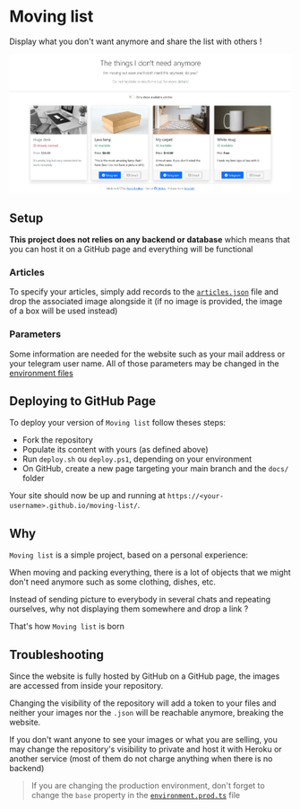 # Moving list

Display what you don't want anymore and share the list with others !

![Preview](docs/readme/readme-preview.jpg)

## Setup

**This project does not relies on any backend or database** which means that you can host it on a GitHub page and everything will be functional

### Articles

To specify your articles, simply add records to the [`articles.json`](src/assets/articles.json) file and drop the associated image alongside it (if no image is provided, the image of a box will be used instead)

### Parameters

Some information are needed for the website such as your mail address or your telegram user name. All of those parameters may be changed in the [environment files](src/environments/)

## Deploying to GitHub Page

To deploy your version of `Moving list` follow theses steps:

- Fork the repository
- Populate its content with yours (as defined above)
- Run `deploy.sh` ou `deploy.ps1`, depending on your environment
- On GitHub, create a new page targeting your main branch and the `docs/` folder

Your site should now be up and running at `https://<your-username>.github.io/moving-list/`.

## Why

`Moving list` is a simple project, based on a personal experience:

When moving and packing everything, there is a lot of objects that we might don't need anymore such as some clothing, dishes, etc.

Instead of sending picture to everybody in several chats and repeating ourselves, why not displaying them somewhere and drop a link ?

That's how `Moving list` is born

## Troubleshooting

Since the website is fully hosted by GitHub on a GitHub page, the images are accessed from inside your repository.

Changing the visibility of the repository will add a token to your files and neither your images nor the `.json` will be reachable anymore, breaking the website.

If you don't want anyone to see your images or what you are selling, you may change the repository's visibility to private and host it with Heroku or another service (most of them do not charge anything when there is no backend)

> If you are changing the production environment, don't forget to change the `base` property in the [`environment.prod.ts`](src/environments/environment.prod.ts) file
